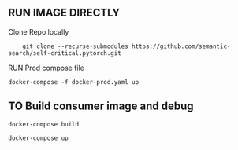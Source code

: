 ## RUN IMAGE DIRECTLY

Clone Repo locally

```git
    git clone --recurse-submodules https://github.com/semantic-search/self-critical.pytorch.git
```

RUN Prod compose file
```
docker-compose -f docker-prod.yaml up
```

## TO Build consumer image and debug 

```
docker-compose build
```

```
docker-compose up
```